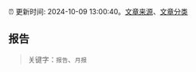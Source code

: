 :alarm_clock: 更新时间: 2024-10-09 13:00:40。[文章来源](/README.md)、[文章分类](/TAGS.md)

## 报告


> 关键字：`报告`、`月报`



